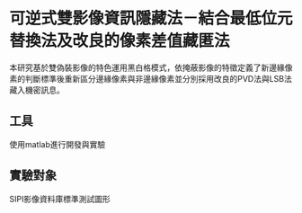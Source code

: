 # 可逆式雙影像資訊隱藏法－結合最低位元替換法及改良的像素差值藏匿法
本研究基於雙偽裝影像的特色運用黑白格模式，依掩蔽影像的特徵定義了新邊緣像素的判斷標準後重新區分邊緣像素與非邊緣像素並分別採用改良的PVD法與LSB法藏入機密訊息。

## 工具
使用matlab進行開發與實驗

## 實驗對象
SIPI影像資料庫標準測試圖形
